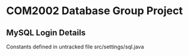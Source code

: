 # COM2002 Database Group Project
## MySQL Login Details
Constants defined in untracked file src/settings/sql.java
